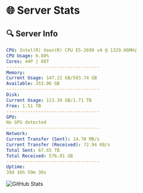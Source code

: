 # 🌐 Server Stats
## 🔍 Server Info
```yaml
CPU: Intel(R) Xeon(R) CPU E5-2699 v4 @ 1329.06MHz
CPU Usage: 6.80%
Cores: 44P | 88T
-----------------------------------
Memory:
Current Usage: 147.22 GB/503.74 GB
Available: 353.06 GB
-----------------------------------
Disk:
Current Usage: 113.39 GB/1.71 TB
Free: 1.51 TB
-----------------------------------
GPU:
No GPU detected
-----------------------------------
Network:
Current Transfer (Sent): 14.70 MB/s
Current Transfer (Received): 72.94 KB/s
Total Sent: 67.65 TB
Total Received: 576.01 GB
-----------------------------------
Uptime:
39d 16h 59m 30s
```
![GitHub Stats](https://img.shields.io/badge/Updated-2025-04-16_14:22:19-blue)